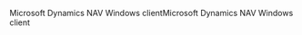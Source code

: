 <span data-ttu-id="83f90-101">Microsoft Dynamics NAV Windows client</span><span class="sxs-lookup"><span data-stu-id="83f90-101">Microsoft Dynamics NAV Windows client</span></span>